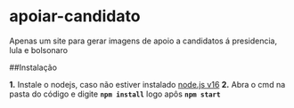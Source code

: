 # apoiar-candidato

Apenas um site para gerar imagens de apoio a candidatos á presidencia, lula e bolsonaro

##Instalação

 **1.** Instale o nodejs, caso não estiver instalado [node.js v16](https://nodejs.org/dist/v16.16.0/node-v16.16.0-x64.msi)
 **2.** Abra o cmd na pasta do código e digite **`npm install`** logo apôs **`npm start`** 
